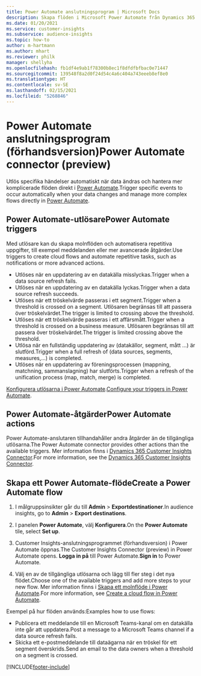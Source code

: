 ```yaml
---
title: Power Automate anslutningsprogram | Microsoft Docs
description: Skapa flöden i Microsoft Power Automate från Dynamics 365 Customer Insights.
ms.date: 01/20/2021
ms.service: customer-insights
ms.subservice: audience-insights
ms.topic: how-to
author: m-hartmann
ms.author: mhart
ms.reviewer: philk
manager: shellyha
ms.openlocfilehash: fb1df4e9ab1f78300b8ec1f8dfdfbfbac0e71447
ms.sourcegitcommit: 139548f8a2d0f24d54c4a6c404a743eeeb8ef8e0
ms.translationtype: HT
ms.contentlocale: sv-SE
ms.lasthandoff: 02/15/2021
ms.locfileid: "5268846"
---
```

# <a name="power-automate-connector-preview"></a><span data-ttu-id="2be10-103">Power Automate anslutningsprogram (förhandsversion)</span><span class="sxs-lookup"><span data-stu-id="2be10-103">Power Automate connector (preview)</span></span>

<span data-ttu-id="2be10-104">Utlös specifika händelser automatiskt när data ändras och hantera mer komplicerade flöden direkt i [Power Automate](https://flow.microsoft.com/).</span><span class="sxs-lookup"><span data-stu-id="2be10-104">Trigger specific events to occur automatically when your data changes and manage more complex flows directly in [Power Automate](https://flow.microsoft.com/).</span></span>

## <a name="power-automate-triggers"></a><span data-ttu-id="2be10-105">Power Automate-utlösare</span><span class="sxs-lookup"><span data-stu-id="2be10-105">Power Automate triggers</span></span>

<span data-ttu-id="2be10-106">Med utlösare kan du skapa molnflöden och automatisera repetitiva uppgifter, till exempel meddelanden eller mer avancerade åtgärder.</span><span class="sxs-lookup"><span data-stu-id="2be10-106">Use triggers to create cloud flows and automate repetitive tasks, such as notifications or more advanced actions.</span></span> 

- <span data-ttu-id="2be10-107">Utlöses när en uppdatering av en datakälla misslyckas.</span><span class="sxs-lookup"><span data-stu-id="2be10-107">Trigger when a data source refresh fails.</span></span> 
- <span data-ttu-id="2be10-108">Utlöses när en uppdatering av en datakälla lyckas.</span><span class="sxs-lookup"><span data-stu-id="2be10-108">Trigger when a data source refresh succeeds.</span></span>
- <span data-ttu-id="2be10-109">Utlöses när ett tröskelvärde passeras i ett segment.</span><span class="sxs-lookup"><span data-stu-id="2be10-109">Trigger when a threshold is crossed on a segment.</span></span> <span data-ttu-id="2be10-110">Utlösaren begränsas till att passera över tröskelvärdet.</span><span class="sxs-lookup"><span data-stu-id="2be10-110">The trigger is limited to crossing above the threshold.</span></span>
- <span data-ttu-id="2be10-111">Utlöses när ett tröskelvärde passeras i ett affärsmått.</span><span class="sxs-lookup"><span data-stu-id="2be10-111">Trigger when a threshold is crossed on a business measure.</span></span> <span data-ttu-id="2be10-112">Utlösaren begränsas till att passera över tröskelvärdet.</span><span class="sxs-lookup"><span data-stu-id="2be10-112">The trigger is limited crossing above the threshold.</span></span>
- <span data-ttu-id="2be10-113">Utlösa när en fullständig uppdatering av (datakällor, segment, mått ...) är slutförd.</span><span class="sxs-lookup"><span data-stu-id="2be10-113">Trigger when a full refresh of (data sources, segments, measures,...) is completed.</span></span>
- <span data-ttu-id="2be10-114">Utlöses när en uppdatering av föreningsprocessen (mappning, matchning, sammanslagning) har slutförts.</span><span class="sxs-lookup"><span data-stu-id="2be10-114">Trigger when a refresh of the unification process (map, match, merge) is completed.</span></span>

<span data-ttu-id="2be10-115">[Konfigurera utlösarna i Power Automate](https://flow.microsoft.com/connectors/shared_customerinsights/dynamics-365-customer-insights-connector/).</span><span class="sxs-lookup"><span data-stu-id="2be10-115">[Configure your triggers in Power Automate](https://flow.microsoft.com/connectors/shared_customerinsights/dynamics-365-customer-insights-connector/).</span></span>

## <a name="power-automate-actions"></a><span data-ttu-id="2be10-116">Power Automate-åtgärder</span><span class="sxs-lookup"><span data-stu-id="2be10-116">Power Automate actions</span></span>
<span data-ttu-id="2be10-117">Power Automate-anslutaren tillhandahåller andra åtgärder än de tillgängliga utlösarna.</span><span class="sxs-lookup"><span data-stu-id="2be10-117">The Power Automate connector provides other actions than the available triggers.</span></span> <span data-ttu-id="2be10-118">Mer information finns i [Dynamics 365 Customer Insights Connector](https://docs.microsoft.com/connectors/customerinsights/).</span><span class="sxs-lookup"><span data-stu-id="2be10-118">For more information, see the [Dynamics 365 Customer Insights Connector](https://docs.microsoft.com/connectors/customerinsights/).</span></span>

## <a name="create-a-power-automate-flow"></a><span data-ttu-id="2be10-119">Skapa ett Power Automate-flöde</span><span class="sxs-lookup"><span data-stu-id="2be10-119">Create a Power Automate flow</span></span>

1. <span data-ttu-id="2be10-120">I målgruppsinsikter går du till **Admin** > **Exportdestinationer**.</span><span class="sxs-lookup"><span data-stu-id="2be10-120">In audience insights, go to **Admin** > **Export destinations**.</span></span>

1. <span data-ttu-id="2be10-121">I panelen **Power Automate**, välj **Konfigurera**.</span><span class="sxs-lookup"><span data-stu-id="2be10-121">On the **Power Automate** tile, select **Set up**.</span></span>

1. <span data-ttu-id="2be10-122">Customer Insights-anslutningsprogrammet (förhandsversion) i Power Automate öppnas.</span><span class="sxs-lookup"><span data-stu-id="2be10-122">The Customer Insights Connector (preview) in Power Automate opens.</span></span> <span data-ttu-id="2be10-123">**Logga in på** till Power Automate.</span><span class="sxs-lookup"><span data-stu-id="2be10-123">**Sign in** to Power Automate.</span></span>

1. <span data-ttu-id="2be10-124">Välj en av de tillgängliga utlösarna och lägg till fler steg i det nya flödet.</span><span class="sxs-lookup"><span data-stu-id="2be10-124">Choose one of the available triggers and add more steps to your new flow.</span></span> <span data-ttu-id="2be10-125">Mer information finns i [Skapa ett molnflöde i Power Automate](https://docs.microsoft.com/power-automate/get-started-logic-flow).</span><span class="sxs-lookup"><span data-stu-id="2be10-125">For more information, see [Create a cloud flow in Power Automate](https://docs.microsoft.com/power-automate/get-started-logic-flow).</span></span>

<span data-ttu-id="2be10-126">Exempel på hur flöden används:</span><span class="sxs-lookup"><span data-stu-id="2be10-126">Examples how to use flows:</span></span> 
- <span data-ttu-id="2be10-127">Publicera ett meddelande till en Microsoft Teams-kanal om en datakälla inte går att uppdatera.</span><span class="sxs-lookup"><span data-stu-id="2be10-127">Post a message to a Microsoft Teams channel if a data source refresh fails.</span></span> 
- <span data-ttu-id="2be10-128">Skicka ett e-postmeddelande till dataägarna när en tröskel för ett segment överskrids.</span><span class="sxs-lookup"><span data-stu-id="2be10-128">Send an email to the data owners when a threshold on a segment is crossed.</span></span>



[!INCLUDE[footer-include](../includes/footer-banner.md)]